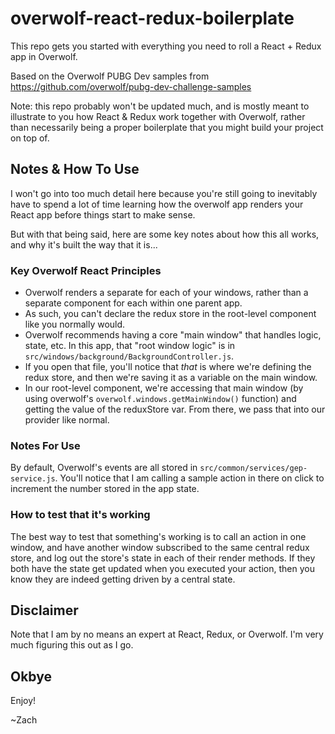 # overwolf-react-redux-boilerplate
This repo gets you started with everything you need to roll a React + Redux app in Overwolf.

Based on the Overwolf PUBG Dev samples from https://github.com/overwolf/pubg-dev-challenge-samples

Note: this repo probably won't be updated much, and is mostly meant to illustrate to you how React & Redux work together with Overwolf, rather than necessarily being a proper boilerplate that you might build your project on top of.

## Notes & How To Use
I won't go into too much detail here because you're still going to inevitably have to spend a lot of time learning how the overwolf app renders your React app before things start to make sense.

But with that being said, here are some key notes about how this all works, and why it's built the way that it is...

### Key Overwolf React Principles
- Overwolf renders a separate <App/> for each of your windows, rather than a separate component for each within one parent app.
- As such, you can't declare the redux store in the root-level component like you normally would.
- Overwolf recommends having a core "main window" that handles logic, state, etc. In this app, that "root window logic" is in `src/windows/background/BackgroundController.js`.
- If you open that file, you'll notice that _that_ is where we're defining the redux store, and then we're saving it as a variable on the main window.
- In our root-level component, we're accessing that main window (by using overwolf's `overwolf.windows.getMainWindow()` function) and getting the value of the reduxStore var. From there, we pass that into our provider like normal.

### Notes For Use
By default, Overwolf's events are all stored in `src/common/services/gep-service.js`. You'll notice that I am calling a sample action in there on click to increment the number stored in the app state.

### How to test that it's working
The best way to test that something's working is to call an action in one window, and have another window subscribed to the same central redux store, and log out the store's state in each of their render methods. If they both have the state get updated when you executed your action, then you know they are indeed getting driven by a central state.

## Disclaimer
Note that I am by no means an expert at React, Redux, or Overwolf. I'm very much figuring this out as I go.

## Okbye
Enjoy!

~Zach
